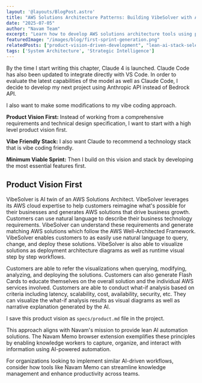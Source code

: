 ```yaml
---
layout: '@layouts/BlogPost.astro'
title: "AWS Solutions Architecture Patterns: Building VibeSolver with AI-First Development"
date: "2025-07-05"
author: "Navam Team"
excerpt: "Learn how to develop AWS solutions architecture tools using product vision first approach and vibe-friendly technology stacks with Claude 4 integration."
featuredImage: "/images/blog/first-sprint-generation.png"
relatedPosts: ["product-vision-driven-development", "lean-ai-stack-selection", "enterprise-ai-development-workflows"]
tags: ['System Architecture', 'Strategic Intelligence']
---
```


By the time I start writing this chapter, Claude 4 is launched. Claude Code has also been updated to integrate directly with VS Code. In order to evaluate the latest capabilities of the model as well as Claude Code, I decide to develop my next project using Anthropic API instead of Bedrock API.

I also want to make some modifications to my vibe coding approach.

**Product Vision First:** Instead of working from a comprehensive requirements and technical design specification, I want to start with a high level product vision first.

**Vibe Friendly Stack:** I also want Claude to recommend a technology stack that is vibe coding friendly.

**Minimum Viable Sprint:** Then I build on this vision and stack by developing the most essential features first.

## Product Vision First

VibeSolver is AI twin of an AWS Solutions Architect. VibeSolver leverages its AWS cloud expertise to help customers reimagine what's possible for their businesses and generates AWS solutions that drive business growth. Customers can use natural language to describe their business technology requirements. VibeSolver can understand these requirements and generate matching AWS solutions which follow the AWS Well-Architected Framework. VibeSolver enables customers to as easily use natural language to query, change, and deploy these solutions. VibeSolver is also able to visualize solutions as deployment architecture diagrams as well as runtime visual step by step workflows.

Customers are able to refer the visualizations when querying, modifying, analyzing, and deploying the solutions. Customers can also generate Flash Cards to educate themselves on the overall solution and the individual AWS services involved. Customers are able to conduct what-if analysis based on criteria including latency, scalability, cost, availability, security, etc. They can visualize the what-if analysis results as visual diagrams as well as narrative explanation generated by the AI.

I save this product vision as `specs/product.md` file in the project.

This approach aligns with Navam's mission to provide lean AI automation solutions. The Navam Memo browser extension exemplifies these principles by enabling knowledge workers to capture, organize, and interact with information using AI-powered automation.

For organizations looking to implement similar AI-driven workflows, consider how tools like Navam Memo can streamline knowledge management and enhance productivity across teams.